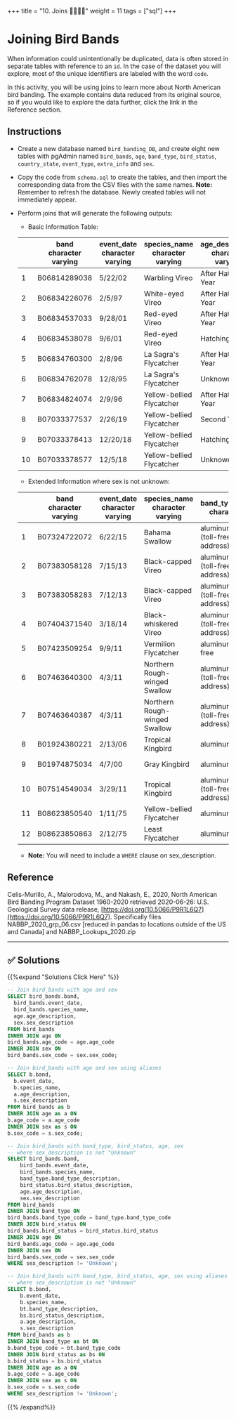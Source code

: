 +++
title = "10. Joins 👩‍🎓👨‍🎓"
weight = 11
tags = ["sql"] 
+++

# Joining Bird Bands

When information could unintentionally be duplicated, data is often stored in separate tables with reference to an `id`. In the case of the dataset you will explore, most of the unique identifiers are labeled with the word `code`.

In this activity, you will be using joins to learn more about North American bird banding. The example contains data reduced from its original source, so if you would like to explore the data further, click the link in the Reference section.

## Instructions

* Create a new database named `bird_banding_DB`, and create eight new tables with pgAdmin named `bird_bands`, `age`, `band_type`, `bird_status`, `country_state`, `event_type`, `extra_info` and `sex`.

* Copy the code from `schema.sql` to create the tables, and then import the corresponding data from the CSV files with the same names. **Note:** Remember to refresh the database. Newly created tables will not immediately appear.

* Perform joins that will generate the following outputs:

  * Basic Information Table:


  | | band<br>character varying | event_date<br>character varying | species_name<br>character varying | age_description<br>character varying | sex_description<br>character varying |
  |----|----|----|----|----|----|
  | 1 | B06814289038 | 5/22/02 | Warbling Vireo | After Hatching Year | Unknown |
  | 2 | B06834226076 | 2/5/97 | White-eyed Vireo | After Hatching Year | Unknown |
  | 3 | B06834537033 | 9/28/01 | Red-eyed Vireo | After Hatching Year | Unknown |
  | 4 | B06834538078 | 9/6/01 | Red-eyed Vireo | Hatching Year | Unknown |
  | 5 | B06834760300 | 2/8/96 | La Sagra's Flycatcher | After Hatching Year | Unknown |
  | 6 | B06834762078 | 12/8/95 | La Sagra's Flycatcher | Unknown | Unknown |
  | 7 | B06834824074 | 2/9/96 | Yellow-bellied Flycatcher | After Hatching Year | Unknown |
  | 8 | B07033377537 | 2/26/19 | Yellow-bellied Flycatcher | Second Year | Unknown |
  | 9 | B07033378413 | 12/20/18 | Yellow-bellied Flycatcher | Hatching Year | Unknown |
  | 10 | B07033378577 | 12/5/18 | Yellow-bellied Flycatcher | Unknown | Unknown |

  * Extended Information where sex is not unknown:</br>


  | | band<br>character varying | event_date<br>character varying | species_name<br>character varying | band_type_description<br>character varying | bird_status_description<br>character varying | age_description<br>character varying | sex_description<br>character varying |
  |----|----|----|----|----|----|----|----|
  | 1 | B07324722072 | 6/22/15 | Bahama Swallow | aluminum\butt-end (toll-free /web address) | Normal wild bird. | After Hatching Year | Female |
  | 2 | B07383058128 | 7/15/13 | Black-capped Vireo | aluminum\butt-end (toll-free /web address) | Normal wild bird. | Hatching Year | Male |
  | 3 | B07383058283 | 7/12/13 | Black-capped Vireo | aluminum\butt-end (toll-free /web address) | Normal wild bird. | Hatching Year | Male |
  | 4 | B07404371540 | 3/18/14 | Black-whiskered Vireo | aluminum\butt-end (toll-free /web address) | Normal wild bird. | After Second Year | Female |
  | 5 | B07423509254 | 9/9/11 | Vermilion Flycatcher | aluminum\butt-end toll free | Normal wild bird. | After Hatching Year | Male |
  | 6 | B07463640300 | 4/3/11 | Northern Rough-winged Swallow | aluminum\butt-end (toll-free /web address) | Normal wild bird. | After Hatching Year | Female |
  | 7 | B07463640387 | 4/3/11 | Northern Rough-winged Swallow | aluminum\butt-end (toll-free /web address) | Normal wild bird. | After Hatching Year | Male |
  | 8 | B01924380221 | 2/13/06 | Tropical Kingbird | aluminum\butt end | Normal wild bird. | After Second Year | Male |
  | 9 | B01974875034 | 4/7/00 | Gray Kingbird | aluminum\butt end | Normal wild bird. | After Hatching Year | Female |
  | 10 | B07514549034 | 3/29/11 | Tropical Kingbird | aluminum\butt-end (toll-free /web address) | Normal wild bird. | After Second Year | Male |
  | 11 | B08623850540 | 1/11/75 | Yellow-bellied Flycatcher | aluminum\butt end | Normal wild bird. | Second Year | Male |
  | 12 | B08623850863 | 2/12/75 | Least Flycatcher | aluminum\butt end | Normal wild bird. | After Hatching Year | Female |

  * **Note:** You will need to include a `WHERE` clause on sex_description.

## Reference

Celis-Murillo, A., Malorodova, M., and Nakash, E., 2020, North American Bird Banding Program Dataset 1960-2020 retrieved 2020-06-26: U.S. Geological Survey data release, [https://doi.org/10.5066/P9R1L6Q7](https://doi.org/10.5066/P9R1L6Q7).
Specifically files NABBP_2020_grp_06.csv [reduced in pandas to locations outside of the US and Canada] and NABBP_Lookups_2020.zip

---



## ✅ Solutions
{{%expand "Solutions Click Here" %}}
```sql
-- Join bird_bands with age and sex
SELECT bird_bands.band, 
  bird_bands.event_date, 
  bird_bands.species_name, 
  age.age_description, 
  sex.sex_description
FROM bird_bands
INNER JOIN age ON
bird_bands.age_code = age.age_code
INNER JOIN sex ON
bird_bands.sex_code = sex.sex_code;

-- Join bird_bands with age and sex using aliases
SELECT b.band, 
  b.event_date, 
  b.species_name, 
  a.age_description, 
  s.sex_description
FROM bird_bands as b
INNER JOIN age as a ON
b.age_code = a.age_code
INNER JOIN sex as s ON
b.sex_code = s.sex_code;

-- Join bird_bands with band_type, bird_status, age, sex
-- where sex_description is not "Unknown"
SELECT bird_bands.band, 
	bird_bands.event_date, 
	bird_bands.species_name, 
	band_type.band_type_description, 
	bird_status.bird_status_description, 
	age.age_description, 
	sex.sex_description
FROM bird_bands
INNER JOIN band_type ON
bird_bands.band_type_code = band_type.band_type_code
INNER JOIN bird_status ON
bird_bands.bird_status = bird_status.bird_status
INNER JOIN age ON 
bird_bands.age_code = age.age_code
INNER JOIN sex ON
bird_bands.sex_code = sex.sex_code
WHERE sex_description != 'Unknown';

-- Join bird_bands with band_type, bird_status, age, sex using aliases
-- where sex_description is not "Unknown"
SELECT b.band, 
	b.event_date, 
	b.species_name, 
	bt.band_type_description, 
	bs.bird_status_description, 
	a.age_description, 
	s.sex_description
FROM bird_bands as b
INNER JOIN band_type as bt ON
b.band_type_code = bt.band_type_code
INNER JOIN bird_status as bs ON
b.bird_status = bs.bird_status
INNER JOIN age as a ON 
b.age_code = a.age_code
INNER JOIN sex as s ON 
b.sex_code = s.sex_code
WHERE sex_description != 'Unknown';
```
{{% /expand%}}